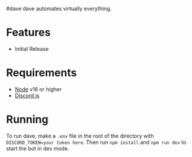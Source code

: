 #dave
dave automates virtually everything.

# Features
* Initial Release

# Requirements
* [Node](https://nodejs.org/en/download/current/) v16 or higher 
* [Discord.js](https://discord.js.org/)


# Running
To run dave, make a `.env` file in the root of the directory with `DISCORD_TOKEN=your token here`. Then run `npm install` and `npm run dev` to start the bot in dev mode.
